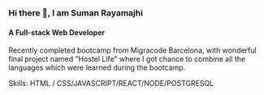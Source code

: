 ### Hi there 👋, I am Suman Rayamajhi
#### A Full-stack Web Developer 

Recently completed bootcamp from Migracode Barcelona, with wonderful final project named "Hostel Life" where I got chance to combine all the languages which were learned during the bootcamp.
 

Skills: HTML / CSS/JAVASCRIPT/REACT/NODE/POSTGRESQL








